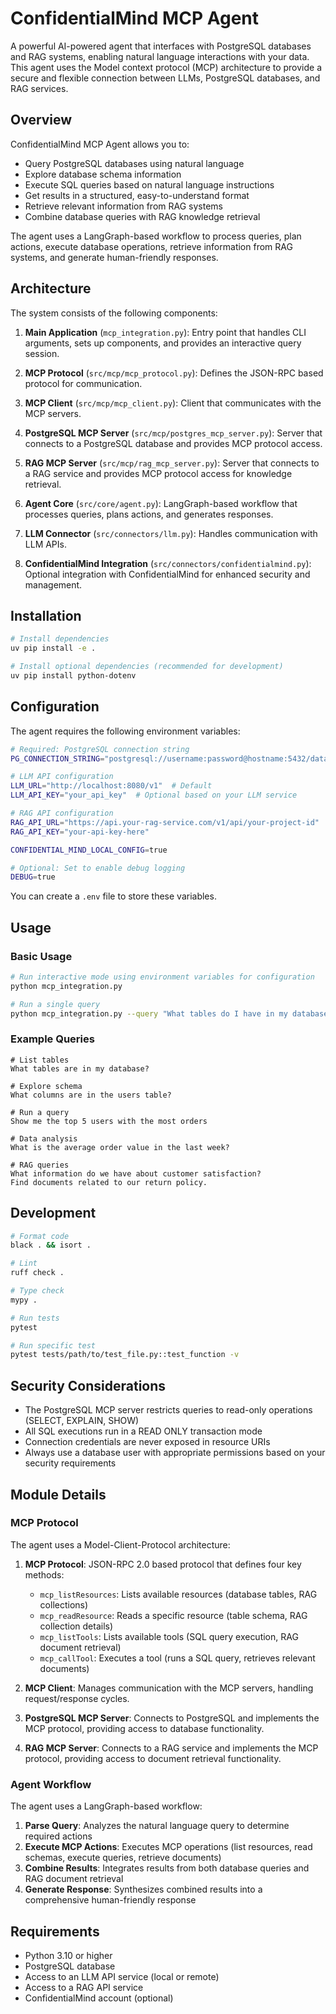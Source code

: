 # ConfidentialMind MCP Agent

A powerful AI-powered agent that interfaces with PostgreSQL databases and RAG systems, enabling natural language interactions with your data. This agent uses the Model context protocol (MCP) architecture to provide a secure and flexible connection between LLMs, PostgreSQL databases, and RAG services.

## Overview

ConfidentialMind MCP Agent allows you to:

- Query PostgreSQL databases using natural language
- Explore database schema information
- Execute SQL queries based on natural language instructions
- Get results in a structured, easy-to-understand format
- Retrieve relevant information from RAG systems
- Combine database queries with RAG knowledge retrieval

The agent uses a LangGraph-based workflow to process queries, plan actions, execute database operations, retrieve information from RAG systems, and generate human-friendly responses.

## Architecture

The system consists of the following components:

1. **Main Application** (`mcp_integration.py`): Entry point that handles CLI arguments, sets up components, and provides an interactive query session.

2. **MCP Protocol** (`src/mcp/mcp_protocol.py`): Defines the JSON-RPC based protocol for communication.

3. **MCP Client** (`src/mcp/mcp_client.py`): Client that communicates with the MCP servers.

4. **PostgreSQL MCP Server** (`src/mcp/postgres_mcp_server.py`): Server that connects to a PostgreSQL database and provides MCP protocol access.

5. **RAG MCP Server** (`src/mcp/rag_mcp_server.py`): Server that connects to a RAG service and provides MCP protocol access for knowledge retrieval.

6. **Agent Core** (`src/core/agent.py`): LangGraph-based workflow that processes queries, plans actions, and generates responses.

7. **LLM Connector** (`src/connectors/llm.py`): Handles communication with LLM APIs.

8. **ConfidentialMind Integration** (`src/connectors/confidentialmind.py`): Optional integration with ConfidentialMind for enhanced security and management.

## Installation

```bash
# Install dependencies
uv pip install -e .

# Install optional dependencies (recommended for development)
uv pip install python-dotenv
```

## Configuration

The agent requires the following environment variables:

```bash
# Required: PostgreSQL connection string
PG_CONNECTION_STRING="postgresql://username:password@hostname:5432/database"

# LLM API configuration
LLM_URL="http://localhost:8080/v1"  # Default
LLM_API_KEY="your_api_key"  # Optional based on your LLM service

# RAG API configuration
RAG_API_URL="https://api.your-rag-service.com/v1/api/your-project-id"
RAG_API_KEY="your-api-key-here"

CONFIDENTIAL_MIND_LOCAL_CONFIG=true

# Optional: Set to enable debug logging
DEBUG=true
```

You can create a `.env` file to store these variables.

## Usage

### Basic Usage

```bash
# Run interactive mode using environment variables for configuration
python mcp_integration.py

# Run a single query
python mcp_integration.py --query "What tables do I have in my database?"
```

### Example Queries

```
# List tables
What tables are in my database?

# Explore schema
What columns are in the users table?

# Run a query
Show me the top 5 users with the most orders

# Data analysis
What is the average order value in the last week?

# RAG queries
What information do we have about customer satisfaction?
Find documents related to our return policy.
```

## Development

```bash
# Format code
black . && isort .

# Lint
ruff check .

# Type check
mypy .

# Run tests
pytest

# Run specific test
pytest tests/path/to/test_file.py::test_function -v
```

## Security Considerations

- The PostgreSQL MCP server restricts queries to read-only operations (SELECT, EXPLAIN, SHOW)
- All SQL executions run in a READ ONLY transaction mode
- Connection credentials are never exposed in resource URIs
- Always use a database user with appropriate permissions based on your security requirements

## Module Details

### MCP Protocol

The agent uses a Model-Client-Protocol architecture:

1. **MCP Protocol**: JSON-RPC 2.0 based protocol that defines four key methods:

   - `mcp_listResources`: Lists available resources (database tables, RAG collections)
   - `mcp_readResource`: Reads a specific resource (table schema, RAG collection details)
   - `mcp_listTools`: Lists available tools (SQL query execution, RAG document retrieval)
   - `mcp_callTool`: Executes a tool (runs a SQL query, retrieves relevant documents)

2. **MCP Client**: Manages communication with the MCP servers, handling request/response cycles.

3. **PostgreSQL MCP Server**: Connects to PostgreSQL and implements the MCP protocol, providing access to database functionality.

4. **RAG MCP Server**: Connects to a RAG service and implements the MCP protocol, providing access to document retrieval functionality.

### Agent Workflow

The agent uses a LangGraph-based workflow:

1. **Parse Query**: Analyzes the natural language query to determine required actions
2. **Execute MCP Actions**: Executes MCP operations (list resources, read schemas, execute queries, retrieve documents)
3. **Combine Results**: Integrates results from both database queries and RAG document retrieval
4. **Generate Response**: Synthesizes combined results into a comprehensive human-friendly response

## Requirements

- Python 3.10 or higher
- PostgreSQL database
- Access to an LLM API service (local or remote)
- Access to a RAG API service
- ConfidentialMind account (optional)
